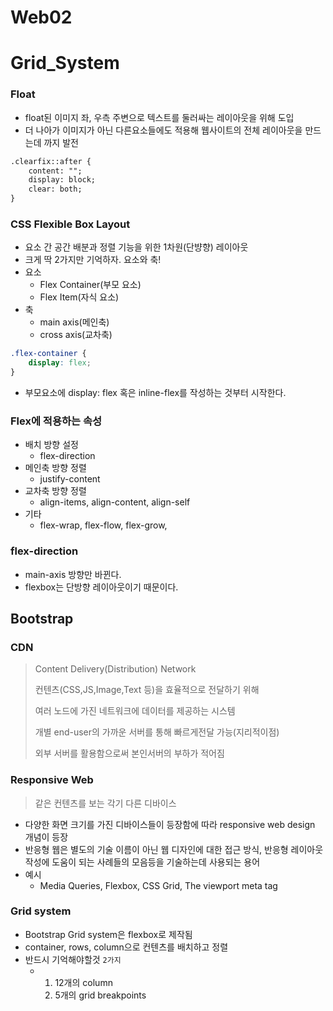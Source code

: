 # Web02

# Grid_System



### Float

- float된 이미지 좌, 우측 주변으로 텍스트를 둘러싸는 레이아웃을 위해 도입
- 더 나아가 이미지가 아닌 다른요소들에도 적용해 웹사이트의 전체 레이아웃을 만드는데 까지 발전

```html
.clearfix::after {
	content: "";
	display: block;
	clear: both;
}
```

### CSS Flexible Box Layout

- 요소 간 공간 배분과 정렬 기능을 위한 1차원(단뱡향) 레이아웃
- 크게 딱 2가지만 기억하자. 요소와 축!
- 요소
  - Flex Container(부모 요소)
  - Flex Item(자식 요소)
- 축
  - main axis(메인축)
  - cross axis(교차축)

```css
.flex-container {
    display: flex;
}
```

- 부모요소에 display: flex 혹은 inline-flex를 작성하는 것부터 시작한다.

### Flex에 적용하는 속성

- 배치 방향 설정
  - flex-direction
- 메인축 방향 정렬
  - justify-content
- 교차축 방향 정렬
  - align-items, align-content, align-self
- 기타 
  - flex-wrap, flex-flow, flex-grow,

### flex-direction

- main-axis 방향만 바뀐다.
- flexbox는 단방향 레이아웃이기 때문이다.

## Bootstrap

### CDN

> Content Delivery(Distribution) Network
>
> 컨텐츠(CSS,JS,Image,Text 등)을 효율적으로 전달하기 위해 
>
> 여러 노드에 가진 네트워크에 데이터를 제공하는 시스템
>
> 개별 end-user의 가까운 서버를 통해 빠르게전달 가능(지리적이점)
>
> 외부 서버를 활용함으로써 본인서버의 부하가 적어짐

### Responsive Web

> 같은 컨텐츠를 보는 각기 다른 디바이스

- 다양한 화면 크기를 가진 디바이스들이 등장함에 따라 responsive web design 개념이 등장
- 반응형 웹은 별도의 기술 이름이 아닌 웹 디자인에 대한 접근 방식, 반응형 레이아웃 작성에 도움이 되는 사례들의 모음등을 기술하는데 사용되는 용어
- 예시 
  - Media Queries, Flexbox, CSS Grid, The viewport meta tag

### Grid system

- Bootstrap Grid system은 flexbox로 제작됨
- container, rows, column으로 컨텐츠를 배치하고 정렬
- 반드시 기억해야할것 `2가지`
  - 1.  12개의 column
    2.  5개의 grid breakpoints



